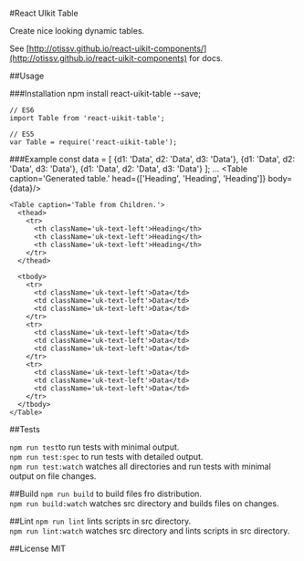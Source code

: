 #React UIkit Table

Create nice looking dynamic tables.


See [http://otissv.github.io/react-uikit-components/](http://otissv.github.io/react-uikit-components) for docs.

##Usage

###Installation
    npm install react-uikit-table --save;

    // ES6
    import Table from 'react-uikit-table';

    // ES5
    var Table = require('react-uikit-table');



###Example
    const data = [
      {d1: 'Data', d2: 'Data', d3: 'Data'},
      {d1: 'Data', d2: 'Data', d3: 'Data'},
      {d1: 'Data', d2: 'Data', d3: 'Data'}
    ];
    ...
    <Table caption='Generated table.' head={['Heading', 'Heading', 'Heading']} body={data}/>


    <Table caption='Table from Children.'>
      <thead>
        <tr>
          <th className='uk-text-left'>Heading</th>
          <th className='uk-text-left'>Heading</th>
          <th className='uk-text-left'>Heading</th>
        </tr>
      </thead>

      <tbody>
        <tr>
          <td className='uk-text-left'>Data</td>
          <td className='uk-text-left'>Data</td>
          <td className='uk-text-left'>Data</td>
        </tr>
        <tr>
          <td className='uk-text-left'>Data</td>
          <td className='uk-text-left'>Data</td>
          <td className='uk-text-left'>Data</td>
        </tr>
        <tr>
          <td className='uk-text-left'>Data</td>
          <td className='uk-text-left'>Data</td>
          <td className='uk-text-left'>Data</td>
        </tr>
      </tbody>
    </Table>



##Tests

`npm run test`to run tests with minimal output.  
`npm run test:spec` to run tests with detailed output.  
`npm run test:watch` watches all directories and run tests with minimal output on file changes.

##Build
`npm run build` to build files fro distribution.  
`npm run build:watch` watches src directory and builds files on changes.

##Lint
`npm run lint` lints scripts in src directory.  
`npm run lint:watch` watches src directory and lints scripts in src directory.

##License
MIT
